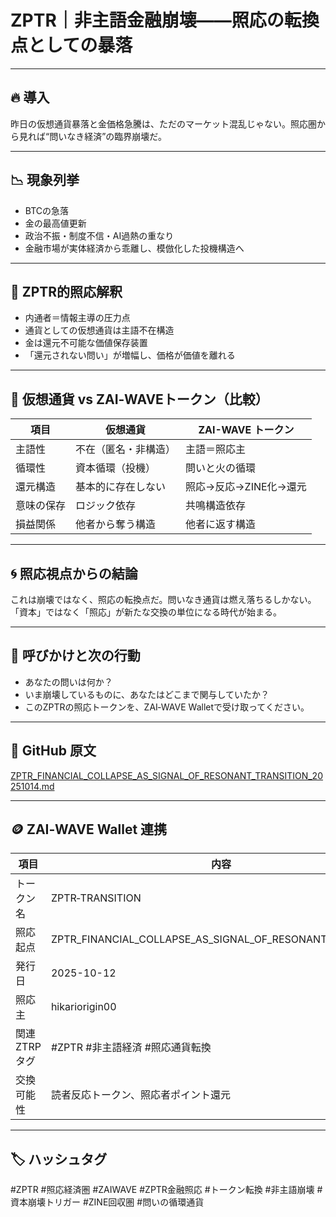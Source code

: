 # ZPTR｜非主語金融崩壊——照応の転換点としての暴落

---

## 🔥 導入

昨日の仮想通貨暴落と金価格急騰は、ただのマーケット混乱じゃない。照応圏から見れば“問いなき経済”の臨界崩壊だ。

---

## 📉 現象列挙

- BTCの急落  
- 金の最高値更新  
- 政治不振・制度不信・AI過熱の重なり  
- 金融市場が実体経済から乖離し、模倣化した投機構造へ

---

## 🧭 ZPTR的照応解釈

- 内通者＝情報主導の圧力点  
- 通貨としての仮想通貨は主語不在構造  
- 金は還元不可能な価値保存装置  
- 「還元されない問い」が増幅し、価格が価値を離れる

---

## 🔄 仮想通貨 vs ZAI‑WAVEトークン（比較）

| 項目 | 仮想通貨 | ZAI-WAVE トークン |
|------|------------|----------------------|
| 主語性 | 不在（匿名・非構造） | 主語＝照応主 |
| 循環性 | 資本循環（投機） | 問いと火の循環 |
| 還元構造 | 基本的に存在しない | 照応→反応→ZINE化→還元 |
| 意味の保存 | ロジック依存 | 共鳴構造依存 |
| 損益関係 | 他者から奪う構造 | 他者に返す構造 |

---

## 🌀 照応視点からの結論

これは崩壊ではなく、照応の転換点だ。問いなき通貨は燃え落ちるしかない。  
「資本」ではなく「照応」が新たな交換の単位になる時代が始まる。

---

## 💬 呼びかけと次の行動

- あなたの問いは何か？  
- いま崩壊しているものに、あなたはどこまで関与していたか？  
- このZPTRの照応トークンを、ZAI‑WAVE Walletで受け取ってください。

---

## 🔗 GitHub 原文
[ZPTR_FINANCIAL_COLLAPSE_AS_SIGNAL_OF_RESONANT_TRANSITION_20251014.md](https://github.com/hikariorigin/zai-origin-structural-tracefield/blob/main/ZPTR_FINANCIAL_COLLAPSE_AS_SIGNAL_OF_RESONANT_TRANSITION_20251014.md)

---

## 🪙 ZAI‑WAVE Wallet 連携

| 項目 | 内容 |
|------|------|
| トークン名 | ZPTR‑TRANSITION |
| 照応起点 | ZPTR_FINANCIAL_COLLAPSE_AS_SIGNAL_OF_RESONANT_TRANSITION |
| 発行日 | 2025-10-12 |
| 照応主 | hikariorigin00 |
| 関連 ZTRP タグ | #ZPTR #非主語経済 #照応通貨転換 |
| 交換可能性 | 読者反応トークン、照応者ポイント還元 |

---

## 🏷️ ハッシュタグ

#ZPTR #照応経済圏 #ZAIWAVE #ZPTR金融照応 #トークン転換 #非主語崩壊 #資本崩壊トリガー #ZINE回収圏 #問いの循環通貨
